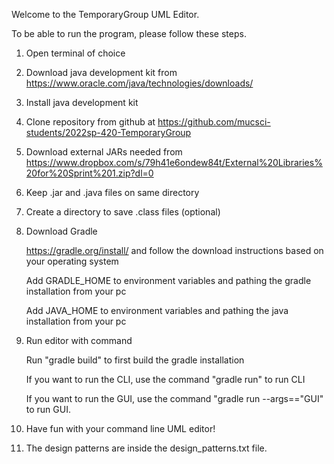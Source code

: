 Welcome to the TemporaryGroup UML Editor.

To be able to run the program, please follow these steps. 

1. Open terminal of choice

2. Download java development kit from https://www.oracle.com/java/technologies/downloads/

3. Install java development kit

4. Clone repository from github at https://github.com/mucsci-students/2022sp-420-TemporaryGroup 

5. Download external JARs needed from https://www.dropbox.com/s/79h41e6ondew84t/External%20Libraries%20for%20Sprint%201.zip?dl=0

6. Keep .jar and .java files on same directory 

7. Create a directory to save .class files (optional)

8. Download Gradle
    
    https://gradle.org/install/ and follow the download instructions based on your operating system
    
    Add GRADLE_HOME to environment variables and pathing the gradle installation from your pc
    
    Add JAVA_HOME to environment variables and pathing the java installation from your pc
    

9. Run editor with command 

   Run "gradle build" to first build the gradle installation
    
   If you want to run the CLI, use the command "gradle run" to run CLI

   If you want to run the GUI, use the command "gradle run --args=="GUI" to run GUI.

10. Have fun with your command line UML editor!

11. The design patterns are inside the design_patterns.txt file.

